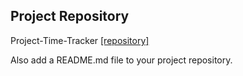 ## Project Repository
Project-Time-Tracker [[repository]](https://github.com/elseesea/project-time-tracker)

Also add a README.md file to your project repository.
